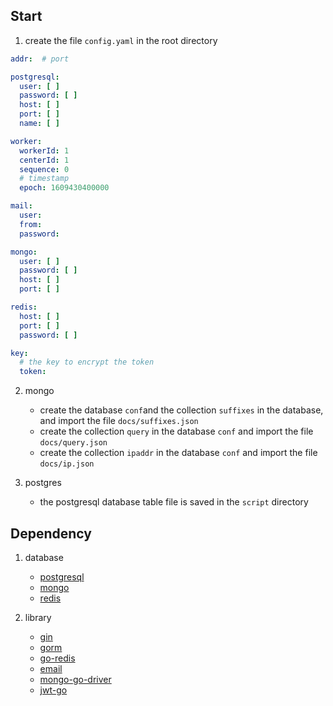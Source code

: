 ## Start

1. create the file `config.yaml` in the root directory

```yaml
addr:  # port

postgresql:
  user: [ ]
  password: [ ]
  host: [ ]
  port: [ ]
  name: [ ]

worker:
  workerId: 1
  centerId: 1
  sequence: 0
  # timestamp
  epoch: 1609430400000

mail:
  user:
  from:
  password:

mongo:
  user: [ ]
  password: [ ]
  host: [ ]
  port: [ ]

redis:
  host: [ ]
  port: [ ]
  password: [ ]

key:
  # the key to encrypt the token
  token:

```

2. mongo
    * create the database `conf`and the collection `suffixes` in the database, and import the file `docs/suffixes.json`
    * create the collection `query` in the database `conf` and import the file `docs/query.json`
    * create the collection `ipaddr` in the database `conf` and import the file `docs/ip.json`

3. postgres
    * the postgresql database table file is saved in the `script` directory

## Dependency

1. database
    * [postgresql](https://www.postgresql.org/)
    * [mongo](https://www.mongodb.com/)
    * [redis](https://redis.io/)

2. library
    * [gin](https://gin-gonic.com/)
    * [gorm](https://gorm.io/)
    * [go-redis](https://redis.uptrace.dev/)
    * [email](https://github.com/jordan-wright/email)
    * [mongo-go-driver](https://github.com/mongodb/mongo-go-driver)
    * [jwt-go](https://github.com/dgrijalva/jwt-go)